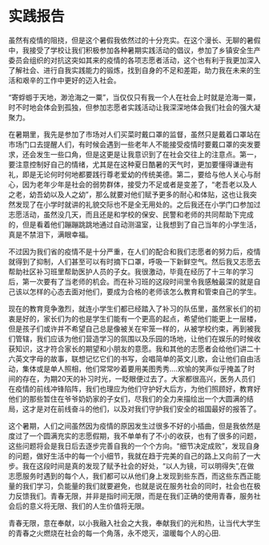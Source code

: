 # 实践报告 #

虽然有疫情的阻挠，但是这个暑假我依然过的十分充实。在这个漫长、无聊的暑假中，我接受了学校让我们积极参加各种暑期实践活动的倡议，参加了乡镇安全生产委员会组织的对抗这突如其来的疫情的各项志愿者活动，这个也有利于我更加深入了解社会、进行自我实践能力的锻炼，找到自身的不足和差距，助力我在未来的生活和艰辛的工作中更好的迈入社会。

“寄蜉蝣于天地，渺沧海之一粟”，当仅仅只有我一个人在社会上时就是沧海一粟，时不时地会体会到孤独，但参加志愿者实践活动让我深深地体会我们社会的强大凝聚力。

在暑期里，我先是参加了市场对人们买菜时戴口罩的监督，虽然只是戴着口罩站在市场门口去提醒人们，有时候会遇到一些老年人不能接受疫情时要戴口罩的突发要求，还会发生一些口角，但是这更是让我意识到了在社会交往上的注意点。第一，要注意控制好自己的情绪，尤其是在这种夏日酷暑的天气时，更加要懂得谦逊有礼，即是无论何时何地都要践行尊老爱幼的传统美德。第二，要给与他人关心与耐心，因为老年少年是社会的弱势群体，接受力不足或者是变差了，“老吾老以及人之老，幼吾幼以及人之幼”，那么就要对他们赋予更多的耐心和体贴，这也让我突然发现了在小学时就讲的礼貌交际也不是全无用处的。之后我还在小学门口参加过志愿活动，虽然没几天，而且还是和学校的保安、民警和老师的共同帮助下完成的，但是看着他们蹦蹦跳跳地通过自动测温室，让我想到了自己当年的小学生活，真是不禁泪下，满眼幸福。

不过因为我们省的疫情不是十分严重，在人们的配合和我们志愿者的努力后，疫情就得到了抑制，人们甚至可以有时摘下口罩，呼吸一下新鲜空气。然后我又志愿去帮助社区补习班里帮助医护人员的子女。我很激动，毕竟在经历了十三年的学习后，第一次要有了当老师的机会。而在补习班的这段时间里令我感触最深的就是自己该以怎样的心态去面对他们，要成为合格的老师该怎么教育和管束自己的学生。

现在的教育竞争激烈，就连小学生们都已经踏入了补习的队伍里，虽然家长们的初衷是好的，家长们为的也是学生们能有一个更高的起点，希望他们能更上一层楼，但是孩子们或许并不希望自己总是像被关在牢笼一样的，从被学校约束，再到被我们管辖，我们应该为他们营造学习的氛围以及乐园的场地，让他们在娱乐的时候收获知识，这才符合家长的期望和小朋友的意愿。我和其他的志愿者会给他们讲二十六英文字母的故事，联想记忆它们的书写，会唱简单的英文儿歌，会让他们自由活动，集体或是单人照相，他们常常吵着要用美图秀秀....欢愉的笑声似乎掩盖了时间的存在，为期20天的补习时光，一眨眼便过去了。大家都很高兴，医务人员们在疫情的前线冲锋陷阵，我们也理应为他们守护好大后方，为他们照顾好，教育好他们的那些暂住在爷爷奶奶家的子女们，尽我们的全力来描绘出一个大圆满的结局，这才是对在前线奋斗的他们，以及对我们守护我们安全的祖国最好的报答了。

这个暑期，人们之间虽然因为疫情的原因发生过很多不好的小插曲，但是我依然是度过了一个圆满充实的志愿假期，我不单单有了不小的收获，也有了很多的问题，这些问题将会是我日后去逐步完善自我的一个个方向。“细节决定成败”，发现自身的问题，做好生活中的每一个小细节，我就在趋于完美的自己的路上又向前了一大步。我在这段时间是真的发现了赋予社会的好处，“以人为镜，可以明得失”,在做志愿服务时遇到的每个人，我们都可以从他们身上发现到些东西，而这些东西正能量的我们学习，负能量的我们就要避免，也就是说在服务社会的同时，社会也在极力反馈我们。青春无限，并非是指时间无限，而是在我们正确的使用青春，服务社会后的意义将无限、我们的人生价值将无限。

青春无限，意在奉献，以小我融入社会之大我，奉献我们的光和热，让当代大学生的青春之火燃烧在社会的每一个角落，永不熄灭，温暖每个人的心田.